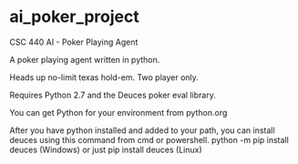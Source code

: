 # ai_poker_project
CSC 440 AI - Poker Playing Agent

A poker playing agent written in python.

Heads up no-limit texas hold-em. Two player only.

Requires Python 2.7 and the Deuces poker eval library.

You can get Python for your environment from python.org

After you have python installed and added to your path, you can install deuces using this command from cmd or powershell.
python -m pip install deuces (Windows) or just
pip install deuces (Linux)
